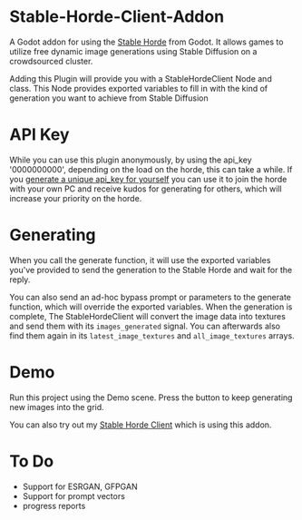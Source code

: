 # Stable-Horde-Client-Addon

A Godot addon for using the [Stable Horde](https://stablehorde.net/) from Godot. It allows games to utilize free dynamic image generations using Stable Diffusion on a crowdsourced cluster.

Adding this Plugin will provide you with a StableHordeClient Node and class. This Node provides exported variables to fill in with the kind of generation you want to achieve from Stable Diffusion

# API Key

While you can use this plugin anonymously, by using the api_key '0000000000', depending on the load on the horde, this can take a while. If you [generate a unique api_key for yourself](https://stablehorde.net/register) you can use it to join the horde with your own PC and receive kudos for generating for others, which will increase your priority on the horde.

# Generating

When you call the generate function, it will use the exported variables you've provided to send the generation to the Stable Horde and wait for the reply.

You can also send an ad-hoc bypass prompt or parameters to the generate function, which will override the exported variables. When the generation is complete, The StableHordeClient will convert the image data into textures and send them with its `images_generated` signal. You can afterwards also find them again in its `latest_image_textures` and `all_image_textures` arrays.

# Demo

Run this project using the Demo scene. Press the button to keep generating new images into the grid.

You can also try out my [Stable Horde Client](https://github.com/db0/Stable-Horde-Client) which is using this addon.

# To Do

- Support for ESRGAN, GFPGAN
- Support for prompt vectors
- progress reports